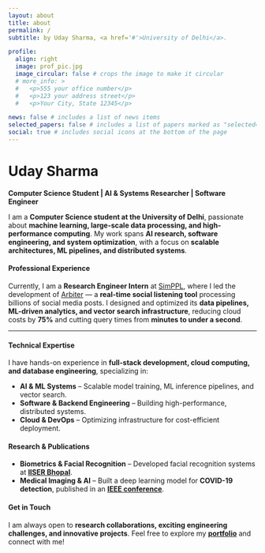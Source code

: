```yaml
---
layout: about
title: about
permalink: /
subtitle: by Uday Sharma, <a href='#'>University of Delhi</a>.

profile:
  align: right
  image: prof_pic.jpg
  image_circular: false # crops the image to make it circular
  # more_info: >
  #   <p>555 your office number</p>
  #   <p>123 your address street</p>
  #   <p>Your City, State 12345</p>

news: false # includes a list of news items
selected_papers: false # includes a list of papers marked as "selected={true}"
social: true # includes social icons at the bottom of the page
---
```


# Uday Sharma  
**Computer Science Student | AI & Systems Researcher | Software Engineer**  

I am a **Computer Science student at the University of Delhi**, passionate about **machine learning, large-scale data processing, and high-performance computing**. My work spans **AI research, software engineering, and system optimization**, with a focus on **scalable architectures, ML pipelines, and distributed systems**.  

#### Professional Experience  
Currently, I am a **Research Engineer Intern** at [SimPPL](https://simppl.org), where I led the development of [Arbiter](https://arbiter.simppl.org) — a **real-time social listening tool** processing billions of social media posts. I designed and optimized its **data pipelines, ML-driven analytics, and vector search infrastructure**, reducing cloud costs by **75%** and cutting query times from **minutes to under a second**.  

---

#### Technical Expertise  
I have hands-on experience in **full-stack development, cloud computing, and database engineering**, specializing in:  
- **AI & ML Systems** – Scalable model training, ML inference pipelines, and vector search.  
- **Software & Backend Engineering** – Building high-performance, distributed systems.  
- **Cloud & DevOps** – Optimizing infrastructure for cost-efficient deployment.  

#### Research & Publications  
- **Biometrics & Facial Recognition** – Developed facial recognition systems at **[IISER Bhopal]()**.  
- **Medical Imaging & AI** – Built a deep learning model for **COVID-19 detection**, published in an **[IEEE conference]()**.  

#### Get in Touch  
I am always open to **research collaborations, exciting engineering challenges, and innovative projects**. Feel free to explore my **[portfolio]()** and connect with me!  
